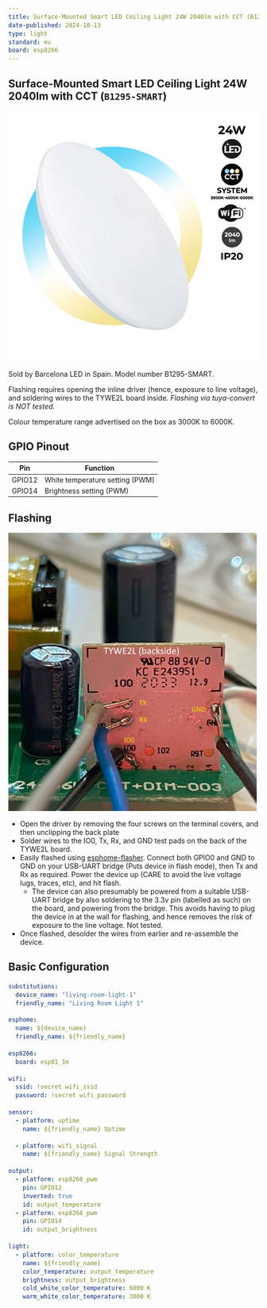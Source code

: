 ```yaml
---
title: Surface-Mounted Smart LED Ceiling Light 24W 2040lm with CCT (B1295-SMART)
date-published: 2024-10-13
type: light
standard: eu
board: esp8266
---
```


## Surface-Mounted Smart LED Ceiling Light 24W 2040lm with CCT (`B1295-SMART`)

![Product Image](smart-cct-wifi-surface-mounted-led-ceiling-light-24w-ip20.jpg "Product Image")

Sold by Barcelona LED in Spain. Model number B1295-SMART.

Flashing requires opening the inline driver (hence, exposure to line voltage), and soldering wires to the TYWE2L board inside.
*Flashing via tuya-convert is NOT tested.*

Colour temperature range advertised on the box as 3000K to 6000K.

## GPIO Pinout

| Pin    | Function                        |
| ------ | ------------------------------- |
| GPIO12 | White temperature setting (PWM) |
| GPIO14 | Brightness setting (PWM)        |

## Flashing

![TYWE2L with soldered wires](TYWE2L-backside-flash.jpg "TYWE2L with soldered wires")

- Open the driver by removing the four screws on the terminal covers, and then unclipping the back plate
- Solder wires to the IO0, Tx, Rx, and GND test pads on the back of the TYWE2L board.
- Easily flashed using [esphome-flasher](https://github.com/esphome/esphome-flasher). Connect both GPIO0 and GND to GND on your USB-UART bridge (Puts device in flash mode), then Tx and Rx as required. Power the device up (CARE to avoid the live voltage lugs, traces, etc), and hit flash.
  - The device can also presumably be powered from a suitable USB-UART bridge by also soldering to the 3.3v pin (labelled as such) on the board, and powering from the bridge. This avoids having to plug the device in at the wall for flashing, and hence removes the risk of exposure to the line voltage. Not tested.
- Once flashed, desolder the wires from earlier and re-assemble the device.

## Basic Configuration

```yaml
substitutions:
  device_name: "living-room-light-1"
  friendly_name: "Living Room Light 1"

esphome:
  name: ${device_name}
  friendly_name: ${friendly_name}

esp8266:
  board: esp01_1m

wifi:
  ssid: !secret wifi_ssid
  password: !secret wifi_password

sensor:
  - platform: uptime
    name: ${friendly_name} Uptime

  - platform: wifi_signal
    name: ${friendly_name} Signal Strength

output:
  - platform: esp8266_pwm
    pin: GPIO12
    inverted: true
    id: output_temperature
  - platform: esp8266_pwm
    pin: GPIO14
    id: output_brightness

light:
  - platform: color_temperature
    name: ${friendly_name}
    color_temperature: output_temperature
    brightness: output_brightness
    cold_white_color_temperature: 6000 K
    warm_white_color_temperature: 3000 K
```

